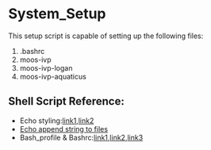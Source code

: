 # **System_Setup**

This setup script is capable of setting up the following files: 

1. .bashrc
2. moos-ivp
3. moos-ivp-logan
4. moos-ivp-aquaticus


## Shell Script Reference:

 * Echo styling:[link1][0],[link2][5]
 * [Echo append string to files][1]
 * Bash_profile & Bashrc:[link1][2],[link2][3],[link3][4]

[0]:    https://misc.flogisoft.com/bash/tip_colors_and_formatting
[1]:    https://www.itread01.com/p/1386169.html
[2]:    http://www.joshstaiger.org/archives/2005/07/bash_profile_vs.html
[3]:	http://jamestw.logdown.com/posts/283485--bash-profile-bashrc-difference
[4]:	https://www.itread01.com/p/203281.html
[5]:	https://blog.csdn.net/solan8/article/details/70172074



